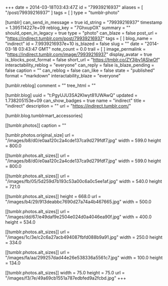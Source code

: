 +++
date = 2014-03-18T03:43:47Z
id = "79939216937"
aliases = [ "/post/79939216937" ]
tags = [ ]
type = "tumblr-photo"

[tumblr]
can_send_in_message = true
id_string = "79939216937"
timestamp = 1.395114227e+09
reblog_key = "7GhxupOX"
summary = ""
should_open_in_legacy = true
type = "photo"
can_blaze = false
post_url = "https://indirect.tumblr.com/post/79939216937"
tags = [ ]
blog_name = "indirect"
id = 7.9939216937e+10
is_blazed = false
slug = ""
date = "2014-03-18 03:43:47 GMT"
note_count = 0.0
trail = [ ]
image_permalink = "https://indirect.tumblr.com/image/79939216937"
display_avatar = true
is_blocks_post_format = false
short_url = "https://tmblr.co/ZY3jby1ASlwOf"
interactability_reblog = "everyone"
can_reply = false
is_blaze_pending = false
caption = ""
can_reblog = false
can_like = false
state = "published"
format = "markdown"
interactability_blaze = "everyone"

[tumblr.reblog]
comment = ""
tree_html = ""

[tumblr.blog]
uuid = "t:PgyUJU3SA2Klwyt81UWAwQ"
updated = 1.738205153e+09
can_show_badges = true
name = "indirect"
title = "indirect"
description = ""
url = "https://indirect.tumblr.com/"

[tumblr.blog.tumblrmart_accessories]

[[tumblr.photos]]
caption = ""

[tumblr.photos.original_size]
url = "/images/b8/d0/e0aa120c2a4cde137ca9d279fdf7.jpg"
width = 599.0
height = 800.0

[[tumblr.photos.alt_sizes]]
url = "/images/b8/d0/e0aa120c2a4cde137ca9d279fdf7.jpg"
width = 599.0
height = 800.0

[[tumblr.photos.alt_sizes]]
url = "/images/fb/05/5d259d7b193c53a00c6a0c5ee1af.jpg"
width = 540.0
height = 721.0

[[tumblr.photos.alt_sizes]]
height = 668.0
url = "/images/b4/29/913deabbc7690d27a74a4b467665.jpg"
width = 500.0

[[tumblr.photos.alt_sizes]]
url = "/images/dd/67/e49daf9e2504e024d0a4046ea90f.jpg"
width = 400.0
height = 534.0

[[tumblr.photos.alt_sizes]]
url = "/images/1c/3e/c2c6a27acb494087fbfd088b9a91.jpg"
width = 250.0
height = 334.0

[[tumblr.photos.alt_sizes]]
url = "/images/fa/aa/299257dad44e26e538336a5561c7.jpg"
width = 100.0
height = 134.0

[[tumblr.photos.alt_sizes]]
width = 75.0
height = 75.0
url = "/images/f3/7e/49a69cb1551a787edbfed9a2fcbd.jpg"
+++

